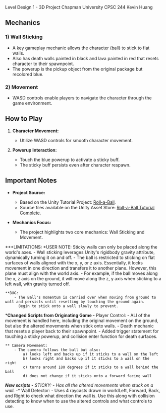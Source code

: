 Level Design 1 - 3D Project
Chapman University
CPSC 244
Kevin Huang
## Mechanics

### 1) Wall Sticking
- A key gameplay mechanic allows the character (ball) to stick to flat walls.
- Also has death walls painted in black and lava painted in red that resets character to their spawnpoint.
- The powerup is the pickup object from the original package but recolored blue.

### 2) Movement
- WASD controls enable players to navigate the character through the game environment.

    

## How to Play

1. **Character Movement:**
   - Utilize WASD controls for smooth character movement.

2. **Powerup Interaction:**
   - Touch the blue powerup to activate a sticky buff.
   - The sticky buff persists even after character respawn.

## Important Notes

- **Project Source:**
   - Based on the Unity Tutorial Project: [Roll-a-Ball](https://learn.unity.com/project/roll-a-ball).
   - Source files available on the Unity Asset Store: [Roll-a-Ball Tutorial Complete](https://assetstore.unity.com/packages/essentials/tutorial-projects/roll-a-ball-tutorial-complete-77198).

- **Mechanics Focus:**
   - The project highlights two core mechanics: Wall Sticking and Movement.

***LIMITATIONS:
    *USER NOTE: Sticky walls can only be placed along the world's axes.
        - Wall sticking leverages Unity's rigidbody gravity attribute, dynamically turning it on and off.
        - The ball is restricted to sticking on flat surfaces of walls aligned with the x, y, or z axis. Essentially, it locks movement in one direction and transfers it to another plane. However, this plane must align with the world axis.
        - For example, if the ball moves along the x, z axis on the ground, it will move along the z, y axis when sticking to a left wall, with gravity turned off.
      
    **BUG:
        - The Ball's momentum is carried over when moving from ground to wall and persists until resetting by touching the ground again. 
          Begin to stick onto a wall slowly to prevent.
    
***Changed Scripts from Originating Game
    -** Player Control:
        - ALl of the movement is handled here, including the original movement on the ground, but also the altered movements when stick onto walls.
        - Death mechanic that resets a player back to their spawnpoint. 
        - Added trigger statement for touching a sticky powerup, and collision enter function for death surfaces.
    
    ** Camera Movement:
        - The camera follows the ball but also:
            a) looks left and backs up if it sticks to a wall on the left
            b) looks right and backs up if it sticks to a wall on the right
            c) turns around 180 degrees if it sticks to a wall behind the ball
            d) does not change if it sticks onto a forward facing wall
            
***New scripts
    -** STICKY:
        - Has all the altered movements when stuck on a wall.
    -** Wall Detector:
        - Uses 4 raycasts drawn in worldLeft, Forward, Back, and Right to check what direction the wall is.
          Use this along with collision detecting to know when to use the altered controls and what controls to use. 
          
          
